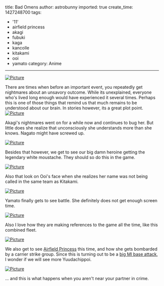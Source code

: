 title: Bad Omens
author: astrobunny
imported: true
create_time: 1427248700
tags:
- '11'
- airfield princess
- akagi
- fubuki
- kaga
- kancolle
- kitakami
- ooi
- yamato
category: Anime
---
 [![](wp-uploads/2015/03/wpid-BakedFish-Kantai-Collection_-KanColle-11-720pAAC_0-500x281.jpg "Picture")](/images/wp-uploads/2015/03/wpid-BakedFish-Kantai-Collection_-KanColle-11-720pAAC_0.jpg)  
  
There are times when before an important event, you repeatedly get nightmares about an unsavory outcome. While its unexplained, everyone who's lived long enough would have experienced it several times. Perhaps this is one of those things that remind us that much remains to be understood about our brain. In stories however, its a great plot point.<!--more--> [![](wp-uploads/2015/03/wpid-BakedFish-Kantai-Collection_-KanColle-11-720pAAC_1-500x281.jpg "Picture")](/images/wp-uploads/2015/03/wpid-BakedFish-Kantai-Collection_-KanColle-11-720pAAC_1.jpg)  
  
Akagi's nightmares went on for a while now and continues to bug her. But little does she realize that unconsciously she understands more than she knows. Nagato might have screwed up.  
  
 [![](wp-uploads/2015/03/wpid-BakedFish-Kantai-Collection_-KanColle-11-720pAAC_5-500x281.jpg "Picture")](/images/wp-uploads/2015/03/wpid-BakedFish-Kantai-Collection_-KanColle-11-720pAAC_5.jpg)  
  
Besides that however, we get to see our big damn heroine getting the legendary white moustache. They should so do this in the game.  
  
 [![](wp-uploads/2015/03/wpid-BakedFish-Kantai-Collection_-KanColle-11-720pAAC_6-500x281.jpg "Picture")](/images/wp-uploads/2015/03/wpid-BakedFish-Kantai-Collection_-KanColle-11-720pAAC_6.jpg)  
  
Also that look on Ooi's face when she realizes her name was not being called in the same team as Kitakami.  
  
 [![](wp-uploads/2015/03/wpid-BakedFish-Kantai-Collection_-KanColle-11-720pAAC_9-500x281.jpg "Picture")](/images/wp-uploads/2015/03/wpid-BakedFish-Kantai-Collection_-KanColle-11-720pAAC_9.jpg)  
  
Yamato finally gets to see battle. She definitely does not get enough screen time.  
  
 [![](wp-uploads/2015/03/wpid-BakedFish-Kantai-Collection_-KanColle-11-720pAAC_10-500x281.jpg "Picture")](/images/wp-uploads/2015/03/wpid-BakedFish-Kantai-Collection_-KanColle-11-720pAAC_10.jpg)  
  
Also I love how they are making references to the game all the time, like this combined fleet.  
  
 [![](wp-uploads/2015/03/wpid-BakedFish-Kantai-Collection_-KanColle-11-720pAAC_11-500x281.jpg "Picture")](/images/wp-uploads/2015/03/wpid-BakedFish-Kantai-Collection_-KanColle-11-720pAAC_11.jpg)  
  
We also get to see [Airfield Princess](http://en.wikipedia.org/wiki/Henderson_Field_%28Guadalcanal%29) this time, and how she gets bombarded by a carrier strike group. Since this is turning out to be a [big MI base attack](http://en.wikipedia.org/wiki/Guadalcanal_Campaign), I wonder if we will see more Yuudachippoi.  
  
 [![](wp-uploads/2015/03/wpid-BakedFish-Kantai-Collection_-KanColle-11-720pAAC_12-500x281.jpg "Picture")](/images/wp-uploads/2015/03/wpid-BakedFish-Kantai-Collection_-KanColle-11-720pAAC_12.jpg)  
  
... and this is what happens when you aren't near your partner in crime.